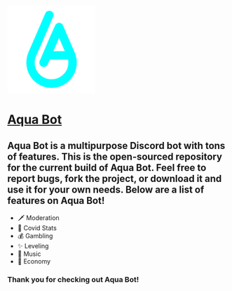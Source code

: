 <img src="AquaBot.png" width="200"/>

# [Aqua Bot]("https://discord.com/api/oauth2/authorize?client_id=889027125275922462&permissions=8&scope=bot%20applications.commands")

## Aqua Bot is a multipurpose Discord bot with tons of features. This is the open-sourced repository for the current build of Aqua Bot. Feel free to report bugs, fork the project, or download it and use it for your own needs. Below are a list of features on Aqua Bot!

- 🗡️ Moderation
- 🦠 Covid Stats
- 💰 Gambling
- ✨ Leveling
- 🎵 Music
- 💸 Economy

### Thank you for checking out Aqua Bot!
